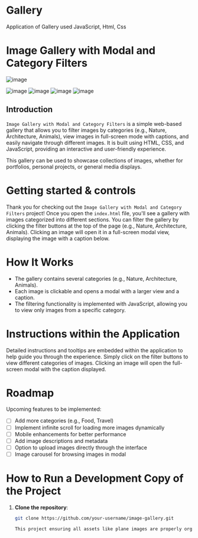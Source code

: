 # Gallery
Application of Gallery used JavaScript, Html, Css

# Image Gallery with Modal and Category Filters

![image]()

![image](https://img.shields.io/badge/HTML-%E2%9C%94-brightgreen)
![image](https://img.shields.io/badge/CSS-%E2%9C%94-brightgreen)
![image](https://img.shields.io/badge/JavaScript-%E2%9C%94-brightgreen)
![image](https://img.shields.io/static/v1?label=Responsive&message=%E2%9C%94&color=success)

## Introduction
`Image Gallery with Modal and Category Filters` is a simple web-based gallery that allows you to filter images by categories (e.g., Nature, Architecture, Animals), view images in full-screen mode with captions, and easily navigate through different images. It is built using HTML, CSS, and JavaScript, providing an interactive and user-friendly experience.

This gallery can be used to showcase collections of images, whether for portfolios, personal projects, or general media displays.

# Getting started & controls
Thank you for checking out the `Image Gallery with Modal and Category Filters` project! Once you open the `index.html` file, you'll see a gallery with images categorized into different sections. You can filter the gallery by clicking the filter buttons at the top of the page (e.g., Nature, Architecture, Animals). Clicking an image will open it in a full-screen modal view, displaying the image with a caption below.

# How It Works
- The gallery contains several categories (e.g., Nature, Architecture, Animals).
- Each image is clickable and opens a modal with a larger view and a caption.
- The filtering functionality is implemented with JavaScript, allowing you to view only images from a specific category.

# Instructions within the Application
Detailed instructions and tooltips are embedded within the application to help guide you through the experience. Simply click on the filter buttons to view different categories of images. Clicking an image will open the full-screen modal with the caption displayed.

# Roadmap
Upcoming features to be implemented:
- [ ] Add more categories (e.g., Food, Travel)
- [ ] Implement infinite scroll for loading more images dynamically
- [ ] Mobile enhancements for better performance
- [ ] Add image descriptions and metadata
- [ ] Option to upload images directly through the interface
- [ ] Image carousel for browsing images in modal

# How to Run a Development Copy of the Project
1. **Clone the repository**:
   ```bash
   git clone https://github.com/your-username/image-gallery.git

   This project ensuring all assets like plane images are properly organized. Use a local web server, such as VS Code Live Server or Node.js with http-server, to serve the project. Once set up, open the provided localhost URL in a browser to view and interact with the 3D Flight Simulator. This setup allows for smooth testing and debugging during development.

